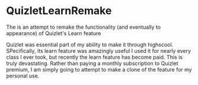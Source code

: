 # QuizletLearnRemake
The is an attempt to remake the functionality (and eventually to appearance) of Quizlet's Learn feature

Quizlet was essential part of my ability to make it through highscool. SPecifically, its learn feature was amazingly useful
I used it for nearly every class I ever took, but recently the learn feature has become paid. This is truly devastating.
Rather than paying a monthly subscription to Quizlet premium, I am simply going to attempt to make a clone of the feature 
for my personal use. 

